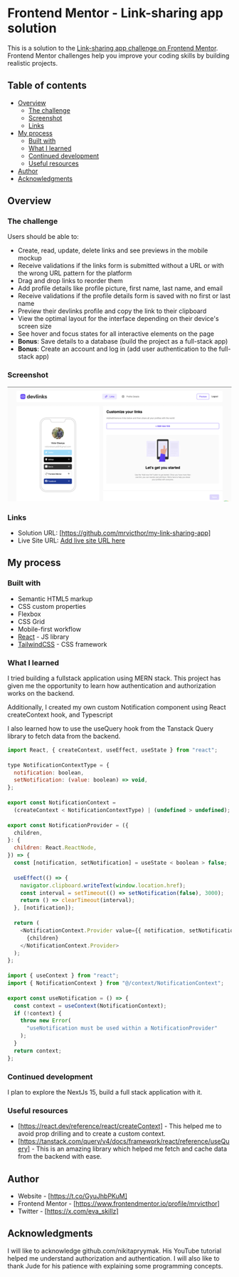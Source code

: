 # Frontend Mentor - Link-sharing app solution

This is a solution to the [Link-sharing app challenge on Frontend Mentor](https://www.frontendmentor.io/challenges/linksharing-app-Fbt7yweGsT). Frontend Mentor challenges help you improve your coding skills by building realistic projects.

## Table of contents

- [Overview](#overview)
  - [The challenge](#the-challenge)
  - [Screenshot](#screenshot)
  - [Links](#links)
- [My process](#my-process)
  - [Built with](#built-with)
  - [What I learned](#what-i-learned)
  - [Continued development](#continued-development)
  - [Useful resources](#useful-resources)
- [Author](#author)
- [Acknowledgments](#acknowledgments)

## Overview

### The challenge

Users should be able to:

- Create, read, update, delete links and see previews in the mobile mockup
- Receive validations if the links form is submitted without a URL or with the wrong URL pattern for the platform
- Drag and drop links to reorder them
- Add profile details like profile picture, first name, last name, and email
- Receive validations if the profile details form is saved with no first or last name
- Preview their devlinks profile and copy the link to their clipboard
- View the optimal layout for the interface depending on their device's screen size
- See hover and focus states for all interactive elements on the page
- **Bonus**: Save details to a database (build the project as a full-stack app)
- **Bonus**: Create an account and log in (add user authentication to the full-stack app)

### Screenshot

![](./screenshot.png)

### Links

- Solution URL: [https://github.com/mrvicthor/my-link-sharing-app]
- Live Site URL: [Add live site URL here](https://your-live-site-url.com)

## My process

### Built with

- Semantic HTML5 markup
- CSS custom properties
- Flexbox
- CSS Grid
- Mobile-first workflow
- [React](https://reactjs.org/) - JS library
- [TailwindCSS](https://tailwindcss.com/) - CSS framework

### What I learned

I tried building a fullstack application using MERN stack. This project has given me the opportunity to learn how authentication and authorization works on the backend.

Additionally, I created my own custom Notification component using React createContext hook, and Typescript

I also learned how to use the useQuery hook from the Tanstack Query library to fetch data from the backend.

```js
import React, { createContext, useEffect, useState } from "react";

type NotificationContextType = {
  notification: boolean,
  setNotification: (value: boolean) => void,
};

export const NotificationContext =
  (createContext < NotificationContextType) | (undefined > undefined);

export const NotificationProvider = ({
  children,
}: {
  children: React.ReactNode,
}) => {
  const [notification, setNotification] = useState < boolean > false;

  useEffect(() => {
    navigator.clipboard.writeText(window.location.href);
    const interval = setTimeout(() => setNotification(false), 3000);
    return () => clearTimeout(interval);
  }, [notification]);

  return (
    <NotificationContext.Provider value={{ notification, setNotification }}>
      {children}
    </NotificationContext.Provider>
  );
};

import { useContext } from "react";
import { NotificationContext } from "@/context/NotificationContext";

export const useNotification = () => {
  const context = useContext(NotificationContext);
  if (!context) {
    throw new Error(
      "useNotification must be used within a NotificationProvider"
    );
  }
  return context;
};
```

### Continued development

I plan to explore the NextJs 15, build a full stack application with it.

### Useful resources

- [https://react.dev/reference/react/createContext] - This helped me to avoid prop drilling and to create a custom context.
- [https://tanstack.com/query/v4/docs/framework/react/reference/useQuery] - This is an amazing library which helped me fetch and cache data from the backend with ease.

## Author

- Website - [https://t.co/GyuJhbPKuM]
- Frontend Mentor - [https://www.frontendmentor.io/profile/mrvicthor]
- Twitter - [https://x.com/eva_skillz]

## Acknowledgments

I will like to acknowledge github.com/nikitapryymak. His YouTube tutorial helped me understand authorization and authentication. I will also like to thank Jude for his patience with explaining some programming concepts.
